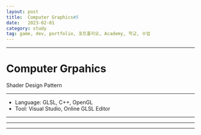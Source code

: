 ```yaml
---
layout: post
title:  Computer Graphics#5
date:   2023-02-01
category: study
tag: game, dev, portfolio, 포트폴리오, Academy, 학교, 수업
---
```



---

# Computer Grpahics

Shader Design Pattern

---

- Language: GLSL, C++, OpenGL
- Tool: Visual Studio, Online GLSL Editor

---



---

---